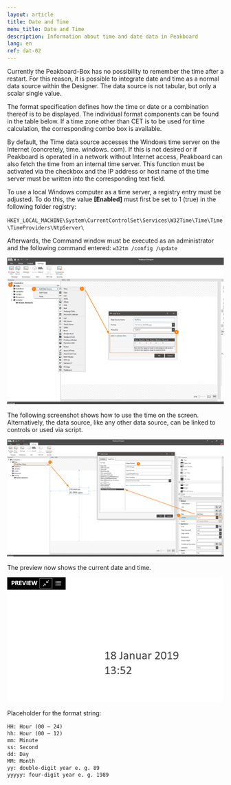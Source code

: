 ```yaml
---
layout: article
title: Date and Time
menu_title: Date and Time
description: Information about time and date data in Peakboard
lang: en
ref: dat-02
---
```

Currently the Peakboard-Box has no possibility to remember the time after a restart. For this reason, it is possible to integrate date and time as a normal data source within the Designer. The data source is not tabular, but only a scalar single value.

The format specification defines how the time or date or a combination thereof is to be displayed. The individual format components can be found in the table below. If a time zone other than CET is to be used for time calculation, the corresponding combo box is available.

By default, the Time data source accesses the Windows time server on the Internet (concretely, time. windows. com). If this is not desired or if Peakboard is operated in a network without Internet access, Peakboard can also fetch the time from an internal time server. This function must be activated via the checkbox and the IP address or host name of the time server must be written into the corresponding text field.

To use a local Windows computer as a time server, a registry entry must be adjusted.
To do this, the value **[Enabled]** must first be set to 1 (true) in the following folder registry:

`HKEY_LOCAL_MACHINE\System\CurrentControlSet\Services\W32Time\Time\Time\TimeProviders\NtpServer\`

Afterwards, the Command window must be executed as an administrator and the following command entered:
`w32tm /config /update`

 ![Add Time Dialog](/assets/images/data-sources/date-and-time/add-time-dialog.png)

The following screenshot shows how to use the time on the screen. Alternatively, the data source, like any other data source, can be linked to controls or used via script.

 ![Place Time](/assets/images/data-sources/date-and-time/place-time.png)

The preview now shows the current date and time.

![Preview Time](/assets/images/data-sources/date-and-time/preview-time.png)

Placeholder for the format string:

 ```
HH: Hour (00 – 24)
hh: Hour (00 – 12)
mm: Minute
ss: Second
dd: Day
MM: Month
yy: double-digit year e. g. 89
yyyyy: four-digit year e. g. 1989
```
